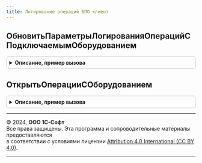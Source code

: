 ```yaml
---
title: Логирование операций БПО клиент
---
```



## ОбновитьПараметрыЛогированияОперацийСПодключаемымОборудованием
<details style="margin: 1em 0; padding: 0.5em; border: 1px solid #ccc; border-radius: 6px;">

<summary style="font-weight: bold; cursor: pointer;">Описание, пример вызова</summary>

```bsl

// Выполняет обновление параметров логирования подключаемого оборудования, данные обновляются
// из процедуры ПриОпределенииПараметровЛогированияПодключаемогоОборудования.
Процедура ОбновитьПараметрыЛогированияОперацийСПодключаемымОборудованием() Экспорт
```

Пример вызова
```bsl
ЛогированиеОперацийБПОКлиент.ОбновитьПараметрыЛогированияОперацийСПодключаемымОборудованием() 
```
</details>

## ОткрытьОперацииСОборудованием
<details style="margin: 1em 0; padding: 0.5em; border: 1px solid #ccc; border-radius: 6px;">

<summary style="font-weight: bold; cursor: pointer;">Описание, пример вызова</summary>

```bsl

// Открытие форму списка операций проверки КМ
//
// Параметры:
//  ПараметрКоманды - Произвольный - источник, в котором реализована команда
//  ПараметрыВыполненияКоманды - ПараметрыВыполненияКоманды
//
Процедура ОткрытьОперацииСОборудованием(ПараметрКоманды, ПараметрыВыполненияКоманды) Экспорт
```

Пример вызова
```bsl
ЛогированиеОперацийБПОКлиент.ОткрытьОперацииСОборудованием(ПараметрКоманды, ПараметрыВыполненияКоманды) 
```
</details>

---

© 2024, **ООО 1С-Софт**  
Все права защищены. Эта программа и сопроводительные материалы предоставляются  
в соответствии с условиями лицензии [Attribution 4.0 International (CC BY 4.0)](https://creativecommons.org/licenses/by/4.0/legalcode).

---
